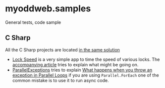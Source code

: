 # myoddweb.samples
General tests, code sample

## C Sharp

All the C Sharp projects are located [in the same solution](https://github.com/FFMG/myoddweb.samples/tree/master/csharp)

- [Lock Speed](https://github.com/FFMG/myoddweb.samples/tree/master/csharp/lockspeed) is a very simple app to time the speed of various locks. The [accompanying article](http://www.myoddweb.com/2019/08/26/what-is-the-fastest-lock-in-c/) tries to explain what might be going on.
- [ParallelExceptions](https://github.com/FFMG/myoddweb.samples/tree/master/csharp/ParallelExceptions)  tries to explain [What happens when you throw an exception in Parallel Loops](http://www.myoddweb.com/2019/09/11/what-happens-when-you-throw-an-exception-in-parallel-loops/) if you are using `Parallel.ForEach` one of the common mistake is to use it to run async code.